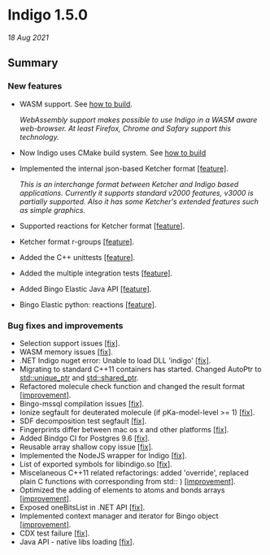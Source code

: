 # Indigo 1.5.0


*18 Aug 2021*


## Summary


### New features

* WASM support. See [how to build](https://github.com/epam/Indigo#how-to-build-indigo-wasm).

     *WebAssembly support makes possible to use Indigo in a WASM aware web-browser. 
     At least Firefox, Chrome and Safary support this technology.*

* Now Indigo uses CMake build system. See [how to build](https://github.com/epam/Indigo/blob/master/README.md#build-instruction)
* Implemented the internal json-based Ketcher format [[feature]](https://github.com/epam/Indigo/issues/180).

     *This is an interchange format between Ketcher and Indigo based applications. 
     Currently it supports standard v2000 features, v3000 is partially supported.
     Also it has some Ketcher's extended features such as simple graphics.*

* Supported reactions for Ketcher format [[feature]](https://github.com/epam/Indigo/issues/396).
* Ketcher format r-groups [[feature]](https://github.com/epam/Indigo/issues/307).
* Added the C++ unittests [[feature]](https://github.com/epam/Indigo/issues/403).
* Added the multiple integration tests [[feature]](https://github.com/epam/Indigo/tree/master/api/tests/integration).
* Added Bingo Elastic Java API [[feature]](https://github.com/epam/Indigo/pull/198).
* Bingo Elastic python: reactions [[feature]](https://github.com/epam/Indigo/issues/259).

### Bug fixes and improvements

* Selection support issues [[fix]](https://github.com/epam/Indigo/pull/353).
* WASM memory issues [[fix]](https://github.com/epam/Indigo/pull/342).
* .NET Indigo nuget error: Unable to load DLL 'indigo' [[fix]](https://github.com/epam/Indigo/issues/450).
* Migrating to standard C++11 containers has started. Changed AutoPtr to [std::unique_ptr](https://github.com/epam/Indigo/issues/418) and [std::shared_ptr](https://github.com/epam/Indigo/issues/419).
* Refactored molecule check function and changed the result format [[improvement]](https://github.com/epam/Indigo/issues/390).
* Bingo-mssql compilation issues [[fix]](https://github.com/epam/Indigo/issues/189).
* Ionize segfault for deuterated molecule (if pKa-model-level >= 1) [[fix]](https://github.com/epam/Indigo/issues/153).
* SDF decomposition test segfault [[fix]](https://github.com/epam/Indigo/issues/431).
* Fingerprints differ between mac os x and other platforms [[fix]](https://github.com/epam/Indigo/issues/207).
* Added Bindgo CI for Postgres 9.6 [[fix]](https://github.com/epam/Indigo/pull/411).
* Reusable array shallow copy issue [[fix]](https://github.com/epam/Indigo/pull/385).
* Implemented the NodeJS wrapper for Indigo [[fix]](https://github.com/epam/Indigo/issues/245).
* List of exported symbols for libindigo.so [[fix]](https://github.com/epam/Indigo/pull/276).
* Miscelaneous C++11 related refactorings: added 'override', replaced plain C functions with corresponding from std:: ) [[improvement]](https://github.com/epam/Indigo/pull/335).
* Optimized the adding of elements to atoms and bonds arrays [[improvement]](https://github.com/epam/Indigo/pull/267).
* Exposed oneBitsList in .NET API [[fix]](https://github.com/epam/Indigo/pull/329).
* Implemented context manager and iterator for Bingo object [[improvement]](https://github.com/epam/Indigo/pull/241).
* CDX test failure [[fix]](https://github.com/epam/Indigo/pull/387).
* Java API - native libs loading [[fix]](https://github.com/epam/Indigo/pull/261).
